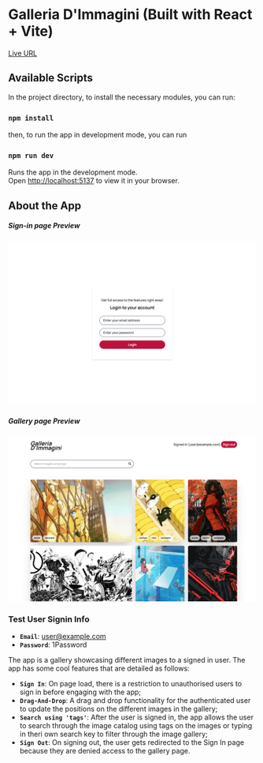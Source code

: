 # Galleria D'Immagini (Built with React + Vite)

[Live URL](https://hngx-stage3.vercel.app)

## Available Scripts

In the project directory, to install the necessary modules, you can run:

### `npm install`

then, to run the app in development mode, you can run

### `npm run dev`

Runs the app in the development mode.\
Open [http://localhost:5137](http://localhost:5137) to view it in your browser.

## About the App

##### Sign-in page Preview

![Sign in Preview](https://github.com/Daniel-Ezekiel/HNG-X/blob/main/stage3-task/preview/signin.png)

##### Gallery page Preview

![Gallery Preview](https://github.com/Daniel-Ezekiel/HNG-X/blob/main/stage3-task/preview/gallery.png)

### Test User Signin Info

- **`Email`**: user@example.com
- **`Password`**: 1Password

The app is a gallery showcasing different images to a signed in user. The app has some cool features that are detailed as follows:

- **`Sign In`**: On page load, there is a restriction to unauthorised users to sign in before engaging with the app;
- **`Drag-And-Drop`**: A drag and drop functionality for the authenticated user to update the positions on the different images in the gallery;
- **`Search using 'tags'`**: After the user is signed in, the app allows the user to search through the image catalog using tags on the images or typing in theri own search key to filter through the image gallery;
- **`Sign Out`**: On signing out, the user gets redirected to the Sign In page because they are denied access to the gallery page.

